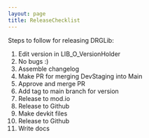 ```yaml
---
layout: page
title: ReleaseChecklist
---
```


Steps to follow for releasing DRGLib:

1. Edit version in LIB_O_VersionHolder
1. No bugs :)
1. Assemble changelog
1. Make PR for merging DevStaging into Main
1. Approve and merge PR
1. Add tag to main branch for version
1. Release to mod.io
1. Release to Github
1. Make devkit files
1. Release to Github
1. Write docs